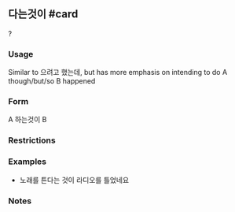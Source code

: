 ## 다는것이 #card
?
### Usage
Similar to 으려고 했는데, but has more emphasis on intending to do A though/but/so B happened
### Form
A 하는것이 B
### Restrictions
### Examples
* 노래를 튼다는 것이 라디오를 틀었네요
### Notes
